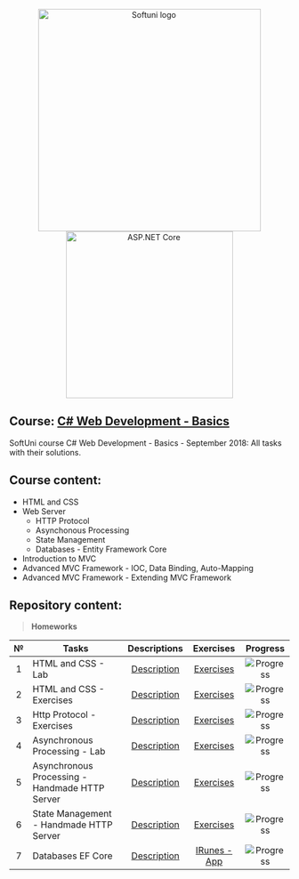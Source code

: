 <p align="center">
	<a href="https://softuni.bg/"><img src="https://www.jobs.bg/assets/logo/2017-09-01/b_6e048c01c340d967f2a6e540e9825d46.png" alt="Softuni logo" width="400" align="center"></a>
	<a href="https://www.asp.net/"><img src="https://codeopinion.com/wp-content/uploads/2018/07/Bitmap-MEDIUM_ASP.NET-Core-Logo_2colors_Square_RGB.png" alt="ASP.NET Core" width="300" align="center"></a>
<p>

## Course: [C# Web Development - Basics](https://softuni.bg/trainings/2086/csharp-web-development-basics-september-2018)
SoftUni course C# Web Development - Basics - September 2018: All tasks with their solutions.

## Course content:
- HTML and CSS
- Web Server
	- HTTP Protocol
	- Asynchonous Processing
	- State Management
	- Databases - Entity Framework Core
- Introduction to MVC
- Advanced MVC Framework - IOC, Data Binding, Auto-Mapping
- Advanced MVC Framework - Extending MVC Framework

## Repository content:

> **Homeworks**

№	|Tasks												|Descriptions																										|Exercises																																	|Progress																														
:--:|---------------------------------------------------|:-----------------------------------------------------------------------------------------------------------------:|:-----------------------------------------------------------------------------------------------------------------------------------------:|:---------------:
1	|HTML and CSS - Lab									|[Description](https://github.com/dobroslav-atanasov/CSharp-Web-Development-Basics/tree/master/Resources)			|[Exercises](https://github.com/dobroslav-atanasov/CSharp-Web-Development-Basics/tree/master/01.HTMLandCSS-Lab)								|![Progress](http://progressed.io/bar/100?title=completed)
2	|HTML and CSS - Exercises							|[Description](https://github.com/dobroslav-atanasov/CSharp-Web-Development-Basics/tree/master/Resources)			|[Exercises](https://github.com/dobroslav-atanasov/CSharp-Web-Development-Basics/tree/master/02.HTMLandCSS-Exercises)						|![Progress](http://progressed.io/bar/100?title=completed)
3	|Http Protocol - Exercises							|[Description](https://github.com/dobroslav-atanasov/CSharp-Web-Development-Basics/tree/master/Resources)			|[Exercises](https://github.com/dobroslav-atanasov/CSharp-Web-Development-Basics/tree/master/03.HttpProtocol)								|![Progress](http://progressed.io/bar/100?title=completed)
4	|Asynchronous Processing - Lab						|[Description](https://github.com/dobroslav-atanasov/CSharp-Web-Development-Basics/tree/master/Resources)			|[Exercises](https://github.com/dobroslav-atanasov/CSharp-Web-Development-Basics/tree/master/04.AsynchronousProcessing-Lab)					|![Progress](http://progressed.io/bar/100?title=completed)
5	|Asynchronous Processing - Handmade HTTP Server		|[Description](https://github.com/dobroslav-atanasov/CSharp-Web-Development-Basics/tree/master/Resources)			|[Exercises](https://github.com/dobroslav-atanasov/CSharp-Web-Development-Basics/tree/master/05.AsynchronousProcessing-Exercises)			|![Progress](http://progressed.io/bar/100?title=completed)
6	|State Management - Handmade HTTP Server			|[Description](https://github.com/dobroslav-atanasov/CSharp-Web-Development-Basics/tree/master/Resources)			|[Exercises](https://github.com/dobroslav-atanasov/CSharp-Web-Development-Basics/tree/master/06.StateManagement-Exercises)					|![Progress](http://progressed.io/bar/100?title=completed)
7	|Databases EF Core									|[Description](https://github.com/dobroslav-atanasov/CSharp-Web-Development-Basics/tree/master/Resources)			|[IRunes - App](https://github.com/dobroslav-atanasov/CSharp-Web-Development-Basics/tree/master/07.DatabasesEFCore-Exercises)				|![Progress](http://progressed.io/bar/100?title=completed)